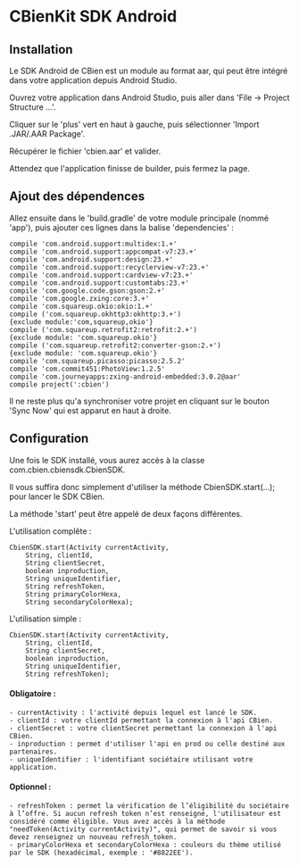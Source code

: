 # CBienKit SDK Android 

## Installation

Le SDK Android de CBien est un module au format aar, qui peut être intégré dans votre application depuis Android Studio.

Ouvrez votre application dans Android Studio, puis aller dans 'File → Project Structure …'.

Cliquer sur le 'plus' vert en haut à gauche, puis sélectionner 'Import .JAR/.AAR Package'.

Récupérer le fichier 'cbien.aar' et valider.

Attendez que l'application finisse de builder, puis fermez la page.

## Ajout des dépendences

Allez ensuite dans le 'build.gradle' de votre module principale (nommé 'app'), puis ajouter ces lignes dans la balise 'dependencies' :

    compile 'com.android.support:multidex:1.+'
    compile 'com.android.support:appcompat-v7:23.+'
    compile 'com.android.support:design:23.+'
    compile 'com.android.support:recyclerview-v7:23.+'
    compile 'com.android.support:cardview-v7:23.+'
    compile 'com.android.support:customtabs:23.+'
    compile 'com.google.code.gson:gson:2.+'
    compile 'com.google.zxing:core:3.+'
    compile 'com.squareup.okio:okio:1.+'
    compile ('com.squareup.okhttp3:okhttp:3.+')
    {exclude module:'com,squareup,okio'}
    compile ('com.squareup.retrofit2:retrofit:2.+')
    {exclude module: 'com.squareup.okio'}
    compile ('com.squareup.retrofit2:converter-gson:2.+')
    {exclude module: 'com.squareup.okio'}
    compile 'com.squareup.picasso:picasso:2.5.2'
    compile 'com.commit451:PhotoView:1.2.5'
    compile 'com.journeyapps:zxing-android-embedded:3.0.2@aar'
    compile project(':cbien')

Il ne reste plus qu'a synchroniser votre projet en cliquant sur le bouton 'Sync Now' qui est apparut en haut à droite.

## Configuration

Une fois le SDK installé, vous aurez accès à la classe com.cbien.cbiensdk.CbienSDK.

Il vous suffira donc simplement d'utiliser la méthode CbienSDK.start(…); pour lancer le SDK CBien.

La méthode 'start' peut être appelé de deux façons différentes.

L'utilisation complête :

    CbienSDK.start(Activity currentActivity, 
        String, clientId, 
        String clientSecret, 
        boolean inproduction, 
        String uniqueIdentifier, 
        String refreshToken, 
        String primaryColorHexa, 
        String secondaryColorHexa);

L'utilisation simple :

    CbienSDK.start(Activity currentActivity, 
        String, clientId, 
        String clientSecret, 
        boolean inproduction, 
        String uniqueIdentifier, 
        String refreshToken);

#### Obligatoire :
    - currentActivity : l'activité depuis lequel est lancé le SDK.
    - clientId : votre clientId permettant la connexion à l'api CBien.
    - clientSecret : votre clientSecret permettant la connexion à l'api CBien.
    - inproduction : permet d'utiliser l'api en prod ou celle destiné aux partenaires.
    - uniqueIdentifier : l'identifiant sociétaire utilisant votre application.

#### Optionnel :
    - refreshToken : permet la vérification de l’éligibilité du sociétaire à l’offre. Si aucun refresh token n’est renseigné, l'utilisateur est considéré comme éligible. Vous avez accès à la méthode "needToken(Activity currentActivity)", qui permet de savoir si vous devez renseignez un nouveau refresh_token.
    - primaryColorHexa et secondaryColorHexa : couleurs du thème utilisé par le SDK (hexadécimal, exemple : '#8822EE').
